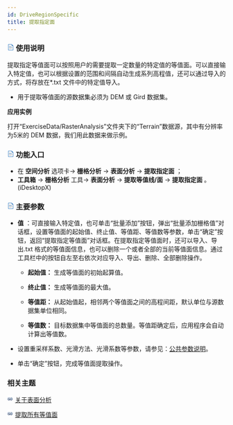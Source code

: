 ```yaml
---
id: DriveRegionSpecific
title: 提取指定面
---
```

### ![](../../../img/read.gif) 使用说明

提取指定等值面可以按照用户的需要提取一定数量的特定值的等值面。可以直接输入特定值，也可以根据设置的范围和间隔自动生成系列高程值，还可以通过导入的方式，将存放在*.txt
文件中的特定值导入。

  * 用于提取等值面的源数据集必须为 DEM 或 Gird 数据集。

**应用实例**

打开“ExerciseData/RasterAnalysis”文件夹下的“Terrain”数据源，其中有分辨率为5米的 DEM 数据，我们用此数据来做示例。

### ![](../../img/read.gif) 功能入口

  * 在 **空间分析** 选项卡-> **栅格分析** -> **表面分析** -> **提取指定面** ；
  * **工具箱** -> **栅格分析** 工具-> **表面分析** -> **提取等值线/面** -> **提取指定面** 。(iDesktopX)

### ![](../../img/read.gif) 主要参数

  * **值** ：可直接输入特定值，也可单击“批量添加”按钮，弹出“批量添加栅格值”对话框，设置等值面的起始值、终止值、等值距、等值数等参数，单击“确定”按钮，返回“提取指定等值面”对话框。在提取指定等值面时，还可以导入、导出.txt 格式的等值面信息，也可以删除一个或者全部的当前等值面信息。通过工具栏中的按钮自左至右依次对应导入、导出、删除、全部删除操作。

    * **起始值：** 生成等值面的初始起算值。

    * **终止值：** 生成等值面的最大值。

    * **等值距：** 从起始值起，相邻两个等值面之间的高程间距，默认单位与源数据集单位相同。

    * **等值数：** 目标数据集中等值面的总数量。等值距确定后，应用程序会自动计算出等值数。

  * 设置重采样系数、光滑方法、光滑系数等参数，请参见：[公共参数说明](CommonPara)。
  * 单击“确定”按钮，完成等值面提取操作。

###  相关主题

![](../../../img/smalltitle.png) [关于表面分析](AoubtSurfaceAnalyst)

![](../../../img/smalltitle.png) [提取所有等值面](DriveRegionAll)